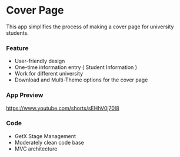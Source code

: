 # Cover Page

This app simplifies the process of making a cover page for university students.

### Feature

- User-friendly design
- One-time information entry ( Student Information )
- Work for different university
- Download and Multi-Theme options for the cover page

### App Preview
https://www.youtube.com/shorts/sEHhV0j70I8


### Code

- GetX Stage Management
- Moderately clean code base
- MVC architecture
